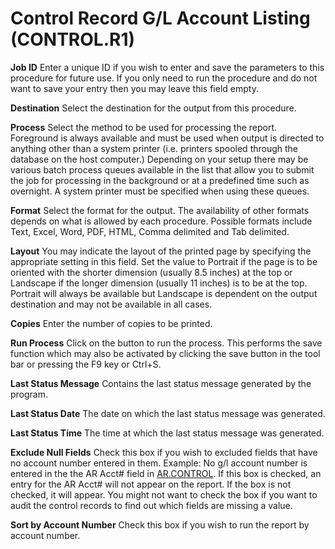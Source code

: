 # Control Record G/L Account Listing (CONTROL.R1)

<PageHeader />

<!-- TODO: add screenshot -->

**Job ID** Enter a unique ID if you wish to enter and save the parameters to
this procedure for future use. If you only need to run the procedure and do
not want to save your entry then you may leave this field empty.  
  
**Destination** Select the destination for the output from this procedure.  
  
**Process** Select the method to be used for processing the report. Foreground
is always available and must be used when output is directed to anything other
than a system printer (i.e. printers spooled through the database on the host
computer.) Depending on your setup there may be various batch process queues
available in the list that allow you to submit the job for processing in the
background or at a predefined time such as overnight. A system printer must be
specified when using these queues.  
  
**Format** Select the format for the output. The availability of other formats
depends on what is allowed by each procedure. Possible formats include Text,
Excel, Word, PDF, HTML, Comma delimited and Tab delimited.  
  
**Layout** You may indicate the layout of the printed page by specifying the
appropriate setting in this field. Set the value to Portrait if the page is to
be oriented with the shorter dimension (usually 8.5 inches) at the top or
Landscape if the longer dimension (usually 11 inches) is to be at the top.
Portrait will always be available but Landscape is dependent on the output
destination and may not be available in all cases.  
  
**Copies** Enter the number of copies to be printed.  
  
**Run Process** Click on the button to run the process. This performs the save
function which may also be activated by clicking the save button in the tool
bar or pressing the F9 key or Ctrl+S.  
  
**Last Status Message** Contains the last status message generated by the
program.  
  
**Last Status Date** The date on which the last status message was generated.  
  
**Last Status Time** The time at which the last status message was generated.  
  
**Exclude Null Fields** Check this box if you wish to excluded fields that have no account number entered in them. Example: No g/l account number is entered in the the AR Acct# field in [AR.CONTROL](../../../../../rover/AP-OVERVIEW/AP-ENTRY/CHECKS-E4/AR-CONTROL). If this box is checked, an entry for the AR Acct# will not appear on the report. If the box is not checked, it will appear. You might not want to check the box if you want to audit the control records to find out which fields are missing a value.  
  
**Sort by Account Number** Check this box if you wish to run the report by
account number.  
  
<badge text= "Version 8.10.57" vertical="middle" />

<PageFooter />
